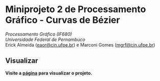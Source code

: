 # Miniprojeto 2 de Processamento Gráfico - Curvas de Bézier
*Processamento Gráfico (IF680)*  
*Universidade Federal de Pernambuco*  
Erick Almeida (<eaor@cin.ufpe.br>) e Marconi Gomes (<mgrf@cin.ufpe.br>)

## Visualizar

**Visite a [página](https://marconigrf.github.io/Miniprojeto2-PG) para visualizar o projeto.**
